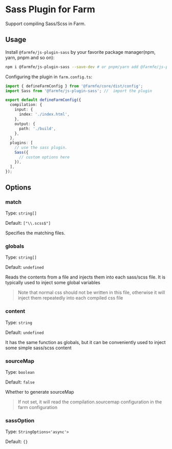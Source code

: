 # Sass Plugin for Farm

Support compiling Sass/Scss in Farm.

## Usage

Install `@farmfe/js-plugin-sass` by your favorite package manager(npm, yarn, pnpm and so on):

```bash
npm i @farmfe/js-plugin-sass --save-dev # or pnpm/yarn add @farmfe/js-plugin-sass -D
```

Configuring the plugin in `farm.config.ts`:

```ts
import { defineFarmConfig } from '@farmfe/core/dist/config';
import Sass from '@farmfe/js-plugin-sass'; //  import the plugin

export default defineFarmConfig({
  compilation: {
    input: {
      index: './index.html',
    },
    output: {
      path: './build',
    },
  },
  plugins: [
    // use the sass plugin.
    Sass({
      // custom options here
    }),
  ],
});
```

## Options

### match

Type: `string[]`

Default: `["\\.scss$"]`

Specifies the matching files.

### globals

Type: `string[]`

Default: `undefined`

Reads the contents from a file and injects them into each sass/scss file. It is typically used to inject some global variables

> Note that normal css should not be written in this file, otherwise it will inject them repeatedly into each compiled css file

### content

Type: `string`

Default: `undefined`

It has the same function as globals, but it can be conveniently used to inject some simple sass/scss content

### sourceMap

Type: `boolean`

Default: `false`

Whether to generate sourceMap

> If not set, it will read the compilation.sourcemap configuration in the farm configuration

### sassOption

Type: `StringOptions<'async'>`

Default: `{}`
